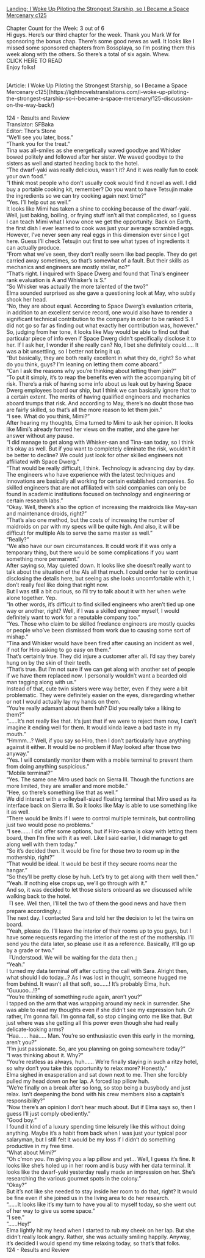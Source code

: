 [Landing: I Woke Up Piloting the Strongest Starship, so I Became a Space Mercenary c125](https://lightnovelstranslations.com/starship-chapter-125/)
<br/><br/>
Chapter Count for the Week: 3 out of 6<br/>
Hi guys. Here’s our third chapter for the week. Thank you Mark W for sponsoring the bonus chap. There’s some good news as well. It looks like I missed some sponsored chapters from Bossplaya, so I’m posting them this week along with the others. So there’s a total of six again. Whew.<br/>
CLICK HERE TO READ<br/>
Enjoy folks!<br/>

<br/>
[Article: I Woke Up Piloting the Strongest Starship, so I Became a Space Mercenary c125](https://lightnovelstranslations.com/i-woke-up-piloting-the-strongest-starship-so-i-became-a-space-mercenary/125-discussion-on-the-way-back/)
<br/><br/>
124 - Results and Review<br/>
 Translator: SFBaka <br/>
 Editor: Thor’s Stone <br/>
“We’ll see you later, boss.”<br/>
“Thank you for the treat.”<br/>
Tina was all-smiles as she energetically waved goodbye and Whisker bowed politely and followed after her sister. We waved goodbye to the sisters as well and started heading back to the hotel.<br/>
“The dwarf-yaki was really delicious, wasn’t it? And it was really fun to cook your own food.”<br/>
“I think most people who don’t usually cook would find it novel as well. I did buy a portable cooking kit, remember? Do you want to have Tetsujin make the ingredients so we can try cooking again next time?”<br/>
“Yes. I’ll help out as well.”<br/>
It looks like Mimi has taken a shine to cooking because of the dwarf-yaki. Well, just baking, boiling, or frying stuff isn’t all that complicated, so I guess I can teach Mimi what I know once we get the opportunity. Back on Earth, the first dish I ever learned to cook was just your average scrambled eggs. However, I’ve never seen any real eggs in this dimension ever since I got here. Guess I’ll check Tetsujin out first to see what types of ingredients it can actually produce.<br/>
“From what we’ve seen, they don’t really seem like bad people. They do get carried away sometimes, so that’s somewhat of a fault. But their skills as mechanics and engineers are mostly stellar, no?”<br/>
“That’s right. I inquired with Space Dwerg and found that Tina’s engineer rank evaluation is A and Whisker’s is S.”<br/>
“So Whisker was actually the more talented of the two?”<br/>
Elma sounded surprised as she gave a questioning look at May, who subtly shook her head.<br/>
“No, they are about equal. According to Space Dwerg’s evaluation criteria, in addition to an excellent service record, one would also have to render a significant technical contribution to the company in order to be ranked S. I did not go so far as finding out what exactly her contribution was, however.”<br/>
So, judging from her tone, it looks like May would be able to find out that particular piece of info even if Space Dwerg didn’t specifically disclose it to her. If I ask her, I wonder if she really can? No, I bet she definitely could….. It was a bit unsettling, so I better not bring it up.<br/>
“But basically, they are both really excellent in what they do, right? So what do you think, guys? I’m leaning on letting them come aboard.”<br/>
“Can I ask the reasons why you’re thinking about letting them join?”<br/>
“To put it simply, it’s to reap the benefits even with the accompanying bit of risk. There’s a risk of having some info about us leak out by having Space Dwerg employees board our ship, but I think we can basically ignore that to a certain extent. The merits of having qualified engineers and mechanics aboard trumps that risk. And according to May, there’s no doubt those two are fairly skilled, so that’s all the more reason to let them join.”<br/>
“I see. What do you think, Mimi?”<br/>
After hearing my thoughts, Elma turned to Mimi to ask her opinion. It looks like Mimi’s already formed her views on the matter, and she gave her answer without any pause.<br/>
“I did manage to get along with Whisker-san and Tina-san today, so I think it’s okay as well. But if you want to completely eliminate the risk, wouldn’t it be better to decline? We could just look for other skilled engineers not affiliated with Space Dwerg.”<br/>
“That would be really difficult, I think. Technology is advancing day by day. The engineers who have experience with the latest techniques and innovations are basically all working for certain established companies. So skilled engineers that are not affiliated with said companies can only be found in academic institutions focused on technology and engineering or certain research labs.”<br/>
“Okay. Well, there’s also the option of increasing the maidroids like May-san and maintenance droids, right?”<br/>
“That’s also one method, but the costs of increasing the number of maidroids on par with my specs will be quite high. And also, it will be difficult for multiple AIs to serve the same master as well.”<br/>
“Really?”<br/>
“We also have our own circumstances. It could work if it was only a temporary thing, but there would be some complications if you want something more permanent.”<br/>
After saying so, May quieted down. It looks like she doesn’t really want to talk about the situation of the AIs all that much. I could order her to continue disclosing the details here, but seeing as she looks uncomfortable with it, I don’t really feel like doing that right now.<br/>
But I was still a bit curious, so I’ll try to talk about it with her when we’re alone together. Yep.<br/>
“In other words, it’s difficult to find skilled engineers who aren’t tied up one way or another, right? Well, if I was a skilled engineer myself, I would definitely want to work for a reputable company too.”<br/>
“Yes. Those who claim to be skilled freelance engineers are mostly quacks or people who’ve been dismissed from work due to causing some sort of mishap.”<br/>
“Tina and Whisker would have been fired after causing an incident as well, if not for Hiro asking to go easy on them.”<br/>
That’s certainly true. They did injure a customer after all. I’d say they barely hung on by the skin of their teeth.<br/>
“That’s true. But I’m not sure if we can get along with another set of people if we have them replaced now. I personally wouldn’t want a bearded old man tagging along with us.”<br/>
Instead of that, cute twin sisters were way better, even if they were a bit problematic. They were definitely easier on the eyes, disregarding whether or not I would actually lay my hands on them.<br/>
“You’re really adamant about them huh? Did you really take a liking to them?”<br/>
“……It’s not really like that. It’s just that if we were to reject them now, I can’t imagine it ending well for them. It would kinda leave a bad taste in my mouth.”<br/>
“Hmmm…? Well, if you say so Hiro, then I don’t particularly have anything against it either. It would be no problem if May looked after those two anyway.”<br/>
“Yes. I will constantly monitor them with a mobile terminal to prevent them from doing anything suspicious.”<br/>
“Mobile terminal?”<br/>
“Yes. The same one Miro used back on Sierra III. Though the functions are more limited, they are smaller and more mobile.”<br/>
“Hee, so there’s something like that as well.”<br/>
We did interact with a volleyball-sized floating terminal that Miro used as its interface back on Sierra III. So it looks like May is able to use something like it as well.<br/>
“There would be limits if I were to control multiple terminals, but controlling just two would pose no problems.”<br/>
“I see…… I did offer some options, but if Hiro-sama is okay with letting them board, then I’m fine with it as well. Like I said earlier, I did manage to get along well with them today.”<br/>
“So it’s decided then. It would be fine for those two to room up in the mothership, right?”<br/>
“That would be ideal. It would be best if they secure rooms near the hangar.”<br/>
“So they’ll be pretty close by huh. Let’s try to get along with them well then.”<br/>
“Yeah. If nothing else crops up, we’ll go through with it.”<br/>
And so, it was decided to let those sisters onboard as we discussed while walking back to the hotel.<br/>
『I see. Well then, I’ll tell the two of them the good news and have them prepare accordingly.』<br/>
The next day. I contacted Sara and told her the decision to let the twins on board.<br/>
“Yeah, please do. I’ll leave the interior of their rooms up to you guys, but I have some requests regarding the interior of the rest of the mothership. I’ll send you the data later, so please use it as a reference. Basically, it’ll go up by a grade or two.”<br/>
『Understood. We will be waiting for the data then.』<br/>
“Yeah.”<br/>
I turned my data terminal off after cutting the call with Sara. Alright then, what should I do today…? As I was lost in thought, someone hugged me from behind. It wasn’t all that soft, so……! It’s probably Elma, huh.<br/>
“Guuuoo…!?”<br/>
“You’re thinking of something rude again, aren’t you?”<br/>
I tapped on the arm that was wrapping around my neck in surrender. She was able to read my thoughts even if she didn’t see my expression huh. Or rather, I’m gonna fall. I’m gonna fall, so stop clinging onto me like that. But just where was she getting all this power even though she had really delicate-looking arms?<br/>
“Haa…… haa….. Man. You’re so enthusiastic even this early in the morning, aren’t you?”<br/>
“I’m just passionate. So, are you planning on going somewhere today?”<br/>
“I was thinking about it. Why?”<br/>
“You’re restless as always, huh…… We’re finally staying in such a ritzy hotel, so why don’t you take this opportunity to relax more? Honestly.”<br/>
Elma sighed in exasperation and sat down next to me. Then she forcibly pulled my head down on her lap. A forced lap pillow huh.<br/>
“We’re finally on a break after so long, so stop being a busybody and just relax. Isn’t deepening the bond with his crew members also a captain’s responsibility?”<br/>
“Now there’s an opinion I don’t hear much about. But if Elma says so, then I guess I’ll just comply obediently.”<br/>
“Good boy.”<br/>
I found it kind of a luxury spending time leisurely like this without doing anything. Maybe it’s a habit from back when I was just your typical poor salaryman, but I still felt it would be my loss if I didn’t do something productive in my free time.<br/>
“What about Mimi?”<br/>
“Oh c’mon you. I’m giving you a lap pillow and yet… Well, I guess it’s fine. It looks like she’s holed up in her room and is busy with her data terminal. It looks like the dwarf-yaki yesterday really made an impression on her. She’s researching the various gourmet spots in the colony.”<br/>
“Okay?”<br/>
But it’s not like she needed to stay inside her room to do that, right? It would be fine even if she joined us in the living area to do her research.<br/>
“……It looks like it’s my turn to have you all to myself today, so she went out of her way to give us some space.”<br/>
“I see.”<br/>
“……Hey!”<br/>
Elma lightly hit my head when I started to rub my cheek on her lap. But she didn’t really look angry. Rather, she was actually smiling happily. Anyway, it’s decided I would spend my time relaxing today, so that’s that folks.<br/>
124 - Results and Review<br/>
